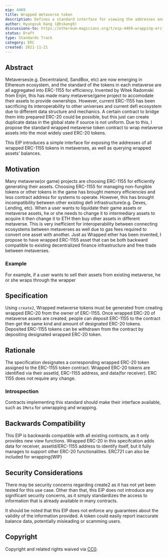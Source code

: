 ```yaml
---
eip: 4469
title: Wrapped metaverse token
description: Defines a standard interface for viewing the addresses and balances of wrapped metaverse tokens.
author: Hyungsuk Kang (@hskang9)
discussions-to: https://ethereum-magicians.org/t/eip-4469-wrapping-erc1155-into-erc20s/7516
status: Draft
type: Standards Track
category: ERC
created: 2021-11-21
---
```


## Abstract

Metaverses(e.g. Decentraland, SandBox, etc) are now emerging in Ethereum ecosystem, and the standard of the tokens in each metaverse are all aggregated into ERC-1155 for efficiency.
Invented by Witek Radomski from Enjin, this has made many metaverse/game project to accomodate their assets to provide ownerships. 
However, current ERC-1155 has been sacrificing its interoperability to other universes and current defi ecosystem due to different data structure and mechanics. A certain contract to bridge them into prepared ERC-20 could be possible, but this just can create duplicate datas in the global state if source is not uniform. Due to this, I propose the standard wrapped metaverse token contract to wrap metaverse assets into the most widely used ERC-20 tokens. 

This EIP introduces a simple interface for exposing the addresses of all wrapped ERC-1155 tokens in metaverses, as well as querying wrapped assets' balances.

## Motivation
Many metaverse(or game) projects are choosing ERC-1155 for efficiently generating their assets. Choosing ERC-1155 for managing non-fungible tokens or other tokens in the game has brought memory efficiencies and less contract address for systems to operate. However, this has brought incompatibility between other existing defi infrastructure(e.g. Dexes, Lending, etc). When a user wants to liquidate their game assets or metaverse assets, he or she needs to change it to intermediary assets to acquire it then change it to ETH then buy other assets in different metaverse. This is very inefficient for interoperability between connecting ecosystems between metaverses as well due to gas fees required to convert one asset with another. Just as Wrapped ether has been invented, I propose to have wrapped ERC-1155 asset that can be both backward compatible to existing decentralized finance infrastructure and free trade between metaverses.

### Example

For example, if a user wants to sell their assets from existing metaverse, he or she wraps through the wrapper 

## Specification
Using `create2`, Wrapped metaverse tokens must be generated from creating wrapped ERC-20 from the owner of ERC-1155.
Once wrapped ERC-20 of metaverse assets are created, people can deposit ERC-1155 to the contract then get the same kind and amount of designated ERC-20 tokens.
Deposited ERC-1155 tokens can be withdrawn from the contract by depositing designated wrapped ERC-20 token. 


## Rationale
The specification designates a corresponding wrapped ERC-20 token assigned to the ERC-1155 token contract.
Wrapped ERC-20 tokens are identified via their assetId, ERC-1155 address, and data(for receiver).
ERC 1155 does not require any change.

### Introspection

Contracts implementing this standard should make their interface available, such as `IMeta` for unwrapping and wrapping.

## Backwards Compatibility

This EIP is backwards compatible with all existing contracts, as it only provides new view functions. Wrapped ERC-20 in this specifcation adds data for receiver, assetId/ERC-1155 address to identify itself, but it fully manages to support other ERC-20 functionalities. ERC721 can also be included for wrapping(WIP)

## Security Considerations

There may be security concerns regarding create2 as it has not yet been tested for this use case.
Other than that, this EIP does not introduce any significant security concerns, as it simply standardizes the access to information that is already available in many contracts.

It should be noted that this EIP does not enforce any guarantees about the validity of the information provided. A token could easily report inaccurate balance data, potentially misleading or scamming users.

## Copyright
Copyright and related rights waived via [CC0](https://creativecommons.org/publicdomain/zero/1.0/).
